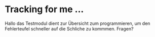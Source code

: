 # Tracking for me ...

Hallo 
das Testmodul dient zur Übersicht zum programmieren, um den Fehlerteufel schneller auf die Schliche zu kommmen.
Fragen?

